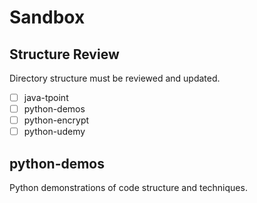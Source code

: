# Sandbox

## Structure Review

Directory structure must be reviewed and updated.

- [ ] java-tpoint
- [ ] python-demos
- [ ] python-encrypt
- [ ] python-udemy

## python-demos

Python demonstrations of code structure and techniques.
